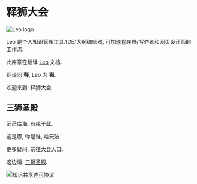 # 释狮大会

![Leo logo](\_static/Leo4-80-border.jpg)

Leo 是个人知识管理工具/IDE/大纲编辑器, 可加速程序员/写作者和网页设计师的工作流.

此库意在翻译 [Leo](http://leoeditor.com/) 文档.

翻译同 **释**, Leo 为 **狮**. 

欢迎来到: 释狮大会.

## 三狮圣殿
茫茫库海, 有缘于此.

这是哪, 你是谁, 啥玩法.

更多疑问, 前往大会入口.

这边请: [三狮圣殿](https://github.com/DebugUself/leo-editor-cn/wiki/Home).

<a rel="license" href="http://creativecommons.org/licenses/by-nc/4.0/"><img alt="知识共享许可协议" style="border-width:0" src="https://i.creativecommons.org/l/by-nc/4.0/88x31.png" /></a>

